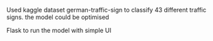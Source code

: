 
Used kaggle dataset german-traffic-sign to classify 43 different traffic signs.
the model could be optimised 


Flask to run the model with simple UI
